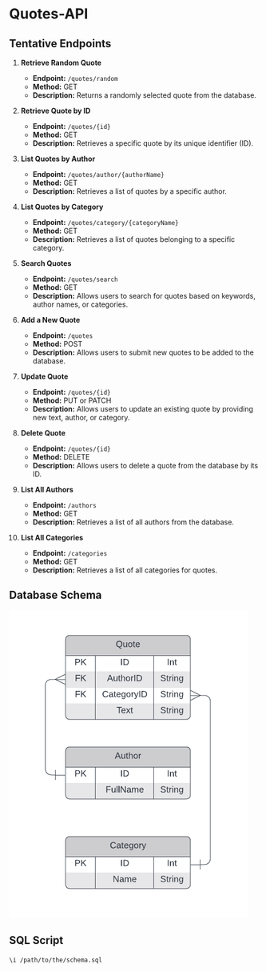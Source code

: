 # Quotes-API

## Tentative Endpoints
1. **Retrieve Random Quote**
   - **Endpoint:** `/quotes/random`
   - **Method:** GET
   - **Description:** Returns a randomly selected quote from the database.

2. **Retrieve Quote by ID**
   - **Endpoint:** `/quotes/{id}`
   - **Method:** GET
   - **Description:** Retrieves a specific quote by its unique identifier (ID).

3. **List Quotes by Author**
   - **Endpoint:** `/quotes/author/{authorName}`
   - **Method:** GET
   - **Description:** Retrieves a list of quotes by a specific author.

4. **List Quotes by Category**
   - **Endpoint:** `/quotes/category/{categoryName}`
   - **Method:** GET
   - **Description:** Retrieves a list of quotes belonging to a specific category.

5. **Search Quotes**
   - **Endpoint:** `/quotes/search`
   - **Method:** GET
   - **Description:** Allows users to search for quotes based on keywords, author names, or categories.

6. **Add a New Quote**
   - **Endpoint:** `/quotes`
   - **Method:** POST
   - **Description:** Allows users to submit new quotes to be added to the database.

7. **Update Quote**
   - **Endpoint:** `/quotes/{id}`
   - **Method:** PUT or PATCH
   - **Description:** Allows users to update an existing quote by providing new text, author, or category.

8. **Delete Quote**
   - **Endpoint:** `/quotes/{id}`
   - **Method:** DELETE
   - **Description:** Allows users to delete a quote from the database by its ID.

9. **List All Authors**
   - **Endpoint:** `/authors`
   - **Method:** GET
   - **Description:** Retrieves a list of all authors from the database.

10. **List All Categories**
    - **Endpoint:** `/categories`
    - **Method:** GET
    - **Description:** Retrieves a list of all categories for quotes.


## Database Schema  
![Alt Text](https://github.com/MehakKambo/quotes-api/blob/main/schema.png)

## SQL Script
``` bash
\i /path/to/the/schema.sql 
```
